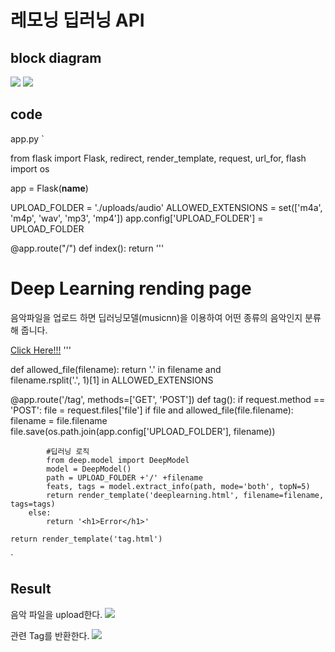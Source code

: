 # 레모닝 딥러닝 API 

## block diagram

<img src='https://github.com/YunaSon/Prography/blob/master/P6-5_LEMORNING/img/%EC%A0%84%EC%B2%B4block.png'>

<img src='https://github.com/YunaSon/Prography/blob/master/P6-5_LEMORNING/img/flask%EB%82%B4%EB%B6%80block.png'>



## code
app.py
`

from flask import Flask, redirect, render_template, request, url_for, flash
import os

app = Flask(__name__)

UPLOAD_FOLDER = './uploads/audio'
ALLOWED_EXTENSIONS = set(['m4a', 'm4p', 'wav', 'mp3', 'mp4'])
app.config['UPLOAD_FOLDER'] = UPLOAD_FOLDER


@app.route("/")
def index():
    return '''
    <h1>Deep Learning rending page</h1>
        <p>음악파일을 업로드 하면 딥러닝모델(musicnn)을 이용하여 어떤 종류의 음악인지 분류해 줍니다.</p>
        <a href='/tag'>Click Here!!!</a>
    '''


def allowed_file(filename):
    return '.' in filename and \
           filename.rsplit('.', 1)[1] in ALLOWED_EXTENSIONS


@app.route('/tag', methods=['GET', 'POST'])
def tag():
    if request.method == 'POST':
        file = request.files['file']
        if file and allowed_file(file.filename):
            filename = file.filename
            file.save(os.path.join(app.config['UPLOAD_FOLDER'], filename))

            #딥러닝 로직
            from deep.model import DeepModel
            model = DeepModel()
            path = UPLOAD_FOLDER +'/' +filename
            feats, tags = model.extract_info(path, mode='both', topN=5)
            return render_template('deeplearning.html', filename=filename, tags=tags)
        else:
            return '<h1>Error</h1>'

    return render_template('tag.html')
`


## Result

음악 파일을 upload한다. 
<img src='https://github.com/YunaSon/Prography/blob/master/P6-5_LEMORNING/img/r1.png'>

관련 Tag를 반환한다. 
<img src='https://github.com/YunaSon/Prography/blob/master/P6-5_LEMORNING/img/r2.png'>
